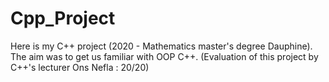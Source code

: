 # Cpp_Project
 Here is my C++ project (2020 - Mathematics master's degree Dauphine). The aim was to get us familiar with OOP C++. (Evaluation of this project by C++'s lecturer Ons Nefla : 20/20)
